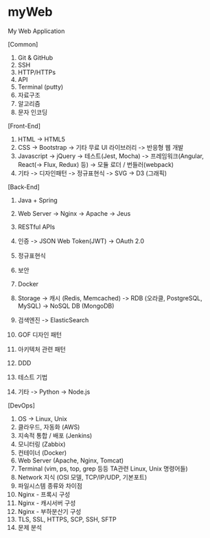 # myWeb
My Web Application


<Web Devoloper>

[Common]
1. Git & GitHub
2. SSH
3. HTTP/HTTPs
4. API
5. Terminal (putty)
6. 자료구조
7. 알고리즘
8. 문자 인코딩

[Front-End]
1. HTML
	-> HTML5
2. CSS
	-> Bootstrap
	-> 기타 무료 UI 라이브러리
	-> 반응형 웹 개발
3. Javascript
	-> jQuery
	-> 테스트(Jest, Mocha)
	-> 프레임워크(Angular, React(-> Flux, Redux) 등)
	-> 모듈 로더 / 번들러(webpack)
4. 기타
	-> 디자인패턴
	-> 정규표현식
	-> SVG -> D3 (그래픽)
	
[Back-End]
1. Java + Spring

2. Web Server
	-> Nginx
	-> Apache
	-> Jeus
3. RESTful APIs
4. 인증
	-> JSON Web Token(JWT)
	-> OAuth 2.0
5. 정규표현식
6. 보안
7. Docker
8. Storage
	-> 캐시 (Redis, Memcached)
	-> RDB (오라클, PostgreSQL, MySQL)
	-> NoSQL DB (MongoDB)
9. 검색엔진
	-> ElasticSearch
10. GOF 디자인 패턴
11. 아키텍처 관련 패턴
12. DDD
13. 테스트 기법
14. 기타
	-> Python
	-> Node.js
	
[DevOps]
1. OS
	-> Linux, Unix
2. 클라우드, 자동화 (AWS)
3. 지속적 통합 / 배포 (Jenkins)
4. 모니터링 (Zabbix)
5. 컨테이너 (Docker)
6. Web Server (Apache, Nginx, Tomcat)
7. Terminal (vim, ps, top, grep 등등 TA관련 Linux, Unix 명령어들)
8. Network 지식 (OSI 모델, TCP/IP/UDP, 기본포트)
9. 파일시스템 종류와 차이점
10. Nginx - 프록시 구성
11. Nginx - 캐시서버 구성
12. Nginx - 부하분산기 구성
13. TLS, SSL, HTTPS, SCP, SSH, SFTP
14. 문제 분석
